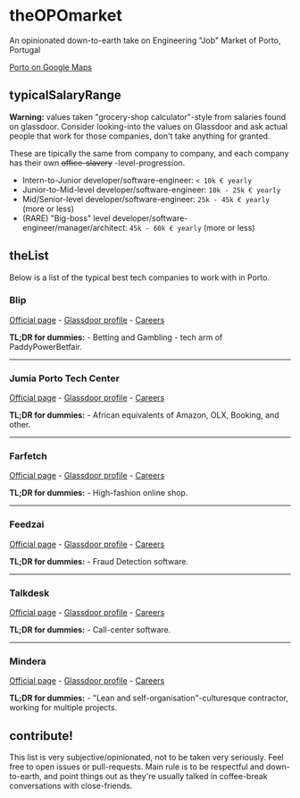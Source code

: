# theOPOmarket

An opinionated down-to-earth take on Engineering "Job" Market of Porto, Portugal

[Porto on Google Maps](https://goo.gl/maps/x2yYutsxgn82)


## typicalSalaryRange

**Warning:** values taken "grocery-shop calculator"-style from salaries found on glassdoor. Consider looking-into the values on Glassdoor and ask actual people that work for those companies, don't take anything for granted.

These are tipically the same from company to company, and each company has their own ~~office-slavery~~ -level-progression.

- Intern-to-Junior developer/software-engineer: `< 10k € yearly`
- Junior-to-Mid-level developer/software-engineer: `10k - 25k € yearly`
- Mid/Senior-level developer/software-engineer: `25k - 45k € yearly` (more or less)
- (RARE) "Big-boss" level developer/software-engineer/manager/architect: `45k - 60k € yearly` (more or less)

## theList

Below is a list of the typical best tech companies to work with in Porto.

### Blip

[Official page](https://blip.pt/) - [Glassdoor profile](https://www.glassdoor.com/Overview/Working-at-Blip-EI_IE574750.11,15.htm) - [Careers](https://blip.pt/jobs/)

**TL;DR for dummies:** - Betting and Gambling - tech arm of PaddyPowerBetfair.

---

### Jumia Porto Tech Center

[Official page](https://www.facebook.com/JumiaPortoTechCenter/) - [Glassdoor profile](https://www.glassdoor.com/Overview/Working-at-Jumia-EI_IE703397.11,16.htm) - [Careers](https://group.jumia.com/careers/)

**TL;DR for dummies:** - African equivalents of Amazon, OLX, Booking, and other.

---

### Farfetch

[Official page](https://www.farfetch.com/) - [Glassdoor profile](https://www.glassdoor.com/Overview/Working-at-Farfetch-EI_IE799159.11,19.htm) - [Careers](https://www.farfetch.com/uk/careers#10003)

**TL;DR for dummies:** - High-fashion online shop.

---

### Feedzai

[Official page](https://feedzai.com/) - [Glassdoor profile](https://www.glassdoor.com/Overview/Working-at-Feedzai-EI_IE744720.11,18.htm) - [Careers](https://feedzai.com/about-us/careers/positions/)

**TL;DR for dummies:** - Fraud Detection software.

---

### Talkdesk

[Official page](https://www.talkdesk.com/) - [Glassdoor profile](https://www.glassdoor.com/Overview/Working-at-Talkdesk-EI_IE999845.11,19.htm) - [Careers](https://www.talkdesk.com/jobs/engineering/)

**TL;DR for dummies:** - Call-center software.

---

### Mindera

[Official page](https://mindera.com/) - [Glassdoor profile](https://www.glassdoor.com/Overview/Working-at-Mindera-EI_IE1139926.11,18.htm) - [Careers](https://www.mindera.com/#we-are-hiring)

**TL;DR for dummies:** - "Lean and self-organisation"-culturesque contractor, working for multiple projects.


## contribute!

This list is very subjective/opinionated, not to be taken very seriously. Feel free to open issues or pull-requests. Main rule is to be respectful and down-to-earth, and point things out as they're usually talked in coffee-break conversations with close-friends.

